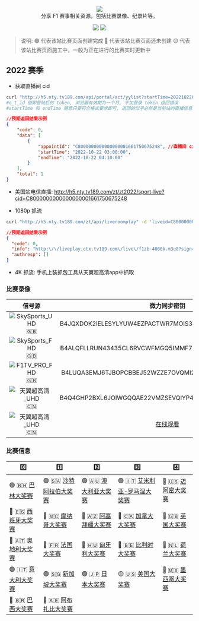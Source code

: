 <p align="center">
  <img src="/media/img/logos/f1.svg"/>
  <br>分享 F1 赛事相关资源，包括比赛录像、纪录片等。
</p>

<p align="center">
  <a href="https://space.bilibili.com/175358"><img src="https://img.shields.io/badge/B%E7%AB%99-Bilibili-blue"></a>
  <a href="https://weibo.com/jayyoung1"><img src="https://img.shields.io/badge/%E6%96%B0%E6%B5%AA-Weibo-red"></a>
</p>

> 说明: 🟢 代表该站比赛页面创建完成 🔴 代表该站比赛页面还未创建 🟡 代表该站比赛页面施工中，一般为正在进行的比赛实时更新中

## 2022 赛季

- 获取直播间 cid

```bash
curl "http://h5.nty.tv189.com/api/portal/act/yylist?startTime=20221022030000&endTime=20221024050000" -H 'Cookie: c_t_id=******打码******;'
#c_t_id 值即登陆后的 token, 浏览器有效期为一个月, 不加登录 token 返回错误
#startTime 和 endTime 随意只要符合格式要求即可, 返回的似乎必然是当前站的直播信息
```

```json
//预期返回结果示例
{
	"code": 0,
	"data": [
		{
			"appointId": "C8000000000000000001661750675248", //直播间 cid
			"startTime": "2022-10-22 03:00:00",
			"endTime": "2022-10-22 04:10:00"
		}
	],
	"total": 1
}
```

- 美国站电信直播: <http://h5.nty.tv189.com/zt/zt2022/sport-live?cid=C8000000000000000001661750675248>

- 1080p 抓流

```bash
curl "http://h5.nty.tv189.com/zt/api/liveroomplay" -d 'liveid=C8000000000000000001661750675248'
```

```json
//预期返回结果示例
{
  "code": 0,
  "info": "http:\/\/liveplay.ctx.tv189.com\/live\/f1zb-4000k.m3u8?sign=&sid=C8000000000000000001661750675248&msisdn=40000000000&spid=&timestamp=20221020072343&H=115010310149&channelid=01833310&nodeid=&videotype=1&encrypt=******打码******&ua=30&nettype=12&imsi=&guid=******打码******&playseek=1",
  "authresp": []
}
```

- 4K 抓流: 手机上装抓包工具从天翼超高清app中抓取

### 比赛录像

|                                  信号源                                  |                                   微力同步密钥                                    |
| :----------------------------------------------------------------------: | :-------------------------------------------------------------------------------: |
|  ![SkySports_UHD](https://img.shields.io/badge/SkySports-UHD-gold) :gb:  |              B4JQXDOK2IELESYLYUW4EZPACTWR7MOIS3Q5WATVCU3QPNPDYPZDPQ               |
|  ![SkySports_FHD](https://img.shields.io/badge/SkySports-FHD-blue) :gb:  |              B4ALQFLLRUN43435CL6RVCWFMGQ5IMMF7EY2LQH6RLT67QBRFQU54Q               |
|   ![F1TV_PRO_FHD](https://img.shields.io/badge/F1TV_PRO-FHD-blue) :gb:   |              B4LUQA3EMJ6TJBOPCBBEJ52WZZE7OVQMI2DFIKQ4KI625QM472WN4Q               |
| ![天翼超高清_UHD](https://img.shields.io/badge/天翼超高清-UHD-gold) :cn: |              B4Q4GHP2BXL6JOIWGQQAE22VMZSEVQIYP4HFVN4QHGBGGZSRHZF5VQ               |
| ![天翼超高清_UHD](https://img.shields.io/badge/天翼超高清-UHD-gold) :cn: | [在线观看](https://space.bilibili.com/175358/channel/collectiondetail?sid=754362) |

### 比赛信息

| 0️⃣                                                     | 1️⃣                                                                    | 2️⃣                                                          | 3️⃣                                                         | 4️⃣                                                       |
| ------------------------------------------------------ | --------------------------------------------------------------------- | ----------------------------------------------------------- | ---------------------------------------------------------- | -------------------------------------------------------- |
| 🟢 :bahrain: [巴林大奖赛](/races/2022/R01.README.md)   | 🟢 :saudi_arabia: [沙特阿拉伯大奖赛](/races/2022/R02.README.md)       | 🟢 :australia: [澳大利亚大奖赛](/races/2022/R03.README.md)  | 🟢 :it: [艾米利亚-罗马涅大奖赛](/races/2022/R04.README.md) | 🔴 :us: [迈阿密大奖赛](/races/2022/R05.README.md)        |
| 🔴 :es: [西班牙大奖赛](/races/2022/R06.README.md)      | 🔴 :monaco: [摩纳哥大奖赛](/races/2022/R07.README.md)                 | 🔴 :azerbaijan: [阿塞拜疆大奖赛](/races/2022/R08.README.md) | 🔴 :canada: [加拿大大奖赛](/races/2022/R09.README.md)      | 🔴 :gb: [英国大奖赛](/races/2022/R10.README.md)          |
| 🔴 :austria: [奥地利大奖赛](/races/2022/R11.README.md) | 🔴 :fr: [法国大奖赛](/races/2022/R12.README.md)                       | 🔴 :hungary: [匈牙利大奖赛](/races/2022/R13.README.md)      | 🔴 :belgium: [比利时大奖赛](/races/2022/R14.README.md)     | 🔴 :netherlands: [荷兰大奖赛](/races/2022/R15.README.md) |
| 🟢 :it: [意大利大奖赛](/races/2022/R16.README.md)      | 🟢 :singapore: [新加坡大奖赛](/races/2022/R17.README.md)              | 🟢 :jp: [日本大奖赛](/races/2022/R18.README.md)             | 🟡 :us: [美国大奖赛](/races/2022/R19.README.md)            | 🔴 :mexico: [墨西哥大奖赛](/races/2022/R20.README.md)    |
| 🔴 :brazil: [巴西大奖赛](/races/2022/R21.README.md)    | 🔴 :united_arab_emirates: [阿布扎比大奖赛](/races/2022/R22.README.md) |
